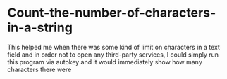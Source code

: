 # Count-the-number-of-characters-in-a-string
This helped me when there was some kind of limit on characters in a text field and in order not to open any third-party services, I could simply run this program via autokey and it would immediately show how many characters there were
